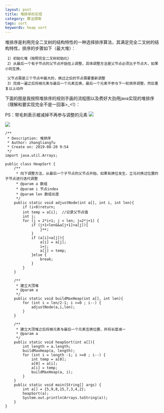 ```yaml
---
layout: post
title: 堆排序的实现
category: 算法探索
tags: sort
keywords: heap sort
---
```



  堆排序是利用完全二叉树的结构特性的一种选择排序算法，其满足完全二叉树的结构特性，排序的步骤如下（最大堆）：
  
     1）初始化堆（按照完全二叉树初始化）
     2）从最后一个有子节点的父节点开始往上调整，具体调整方法是父节点必须比子节点大，如果小则互换，  
     
     父节点需是三个节点中最大的，换过之后的节点需要重新调整
     3）完成一遍之后将根元素与最后一个元素互换，最后一个元素不参与下一轮排序调整，然后重复以上动作

下面的图是我按照堆排序的规则手画的流程图以及费好大劲用java实现的堆排序（理解和要实现完全不是一回事>_<!）：  

PS：带毛刺表示被减掉不再参与调整的元素
<img src="http://github-blog.oss-cn-shenzhen.aliyuncs.com/2019-08-20.png"/>

<img src="http://github-blog.oss-cn-shenzhen.aliyuncs.com/2019-08-20-1.jpg"/>

```
/**
 * Description: 堆排序
 * Author: zhangliangfu
 * Create on: 2019-08-20 9:54
 */
import java.util.Arrays;

public class HeapSort {
    /**
     * 向下调整方法，从最后一个子节点的父节点开始，如果有换位发生，立马对换过位置的子节点进行迭代调整
     * @param a 数组
     * @param i 节点index
     * @param len 数组长度
     */
    public static void adjustNode(int a[], int i, int len){
        if (i<0)return;
        int temp = a[i];  //记录父节点值
        int j;
        for (j = 2*i+1; j < len; j=2*j+1) {
            if (j+1<len&&a[j+1]>a[j]){
                j++;
            }
            if (a[i]<a[j]){
                a[i] = a[j];
                i=j;
                a[j] = temp;
            }else {
                break;
            }
        }
    }

    /**
     * 建立大顶堆
     * @param a
     */
    public static void buildMaxHeap(int a[], int len){
        for (int i = len/2-1; i >=0 ; i--) {
            adjustNode(a,i,len);
        }
    }

    /**
     * 建立大顶堆之后将根元素与最后一个元素互换位置，并将长度减一
     * @param a
     */
    public static void heapSort(int a[]){
        int length = a.length;
        buildMaxHeap(a, length);
        for (int i = length -1; i >=0 ; i--) {
            int temp = a[0];
            a[0] = a[i];
            a[i] = temp;
            buildMaxHeap(a, i);
        }
    }
    public static void main(String[] args) {
        int a[] = {5,9,8,15,7,3,4,2};
        heapSort(a);
        System.out.println(Arrays.toString(a));
    }
}
```